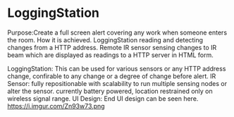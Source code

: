 # LoggingStation
Purpose:Create a full screen alert covering any work when someone enters the room.
How it is achieved.
    LoggingStation reading and detecting changes from a HTTP address.
    Remote IR sensor sensing changes to IR beam which are displayed as readings to a HTTP server in HTML form.
    
    
LoggingStation: This can be used for various sensors or any HTTP address change, confirable to any change or a degree of change before alert.
IR Sensor: fully repositionable with scalability to run multiple sensing nodes or alter the sensor.
           currently battery powered, location restrained only on wireless signal range.
UI Design: End UI design can be seen here. https://i.imgur.com/Zn93w73.png
